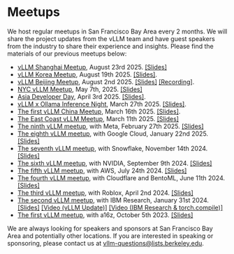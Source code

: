 # Meetups

We host regular meetups in San Francisco Bay Area every 2 months. We will share the project updates from the vLLM team and have guest speakers from the industry to share their experience and insights. Please find the materials of our previous meetups below:

- [vLLM Shanghai Meetup](https://mp.weixin.qq.com/s/pDmAXHcN7Iqc8sUKgJgGtg), August 23rd 2025. [[Slides]](https://drive.google.com/drive/folders/1OvLx39wnCGy_WKq8SiVKf7YcxxYI3WCH)
- [vLLM Korea Meetup](https://luma.com/cgcgprmh), August 19th 2025. [[Slides]](https://drive.google.com/file/d/1bcrrAE1rxUgx0mjIeOWT6hNe2RefC5Hm/view). 
- [vLLM Beijing Meetup](https://mp.weixin.qq.com/s/dgkWg1WFpWGO2jCdTqQHxA), August 2nd 2025. [[Slides]](https://drive.google.com/drive/folders/1Pid6NSFLU43DZRi0EaTcPgXsAzDvbBqF) [[Recording]](https://www.chaspark.com/#/live/1166916873711665152).
- [NYC vLLM Meetup](https://lu.ma/c1rqyf1f), May 7th, 2025. [[Slides]](https://docs.google.com/presentation/d/1_q_aW_ioMJWUImf1s1YM-ZhjXz8cUeL0IJvaquOYBeA/edit?usp=sharing)
- [Asia Developer Day](https://www.sginnovate.com/event/limited-availability-morning-evening-slots-remaining-inaugural-vllm-asia-developer-day), April 3rd 2025. [[Slides]](https://docs.google.com/presentation/d/19cp6Qu8u48ihB91A064XfaXruNYiBOUKrBxAmDOllOo/edit?usp=sharing).
- [vLLM x Ollama Inference Night](https://lu.ma/vllm-ollama), March 27th 2025. [[Slides]](https://docs.google.com/presentation/d/16T2PDD1YwRnZ4Tu8Q5r6n53c5Lr5c73UV9Vd2_eBo4U/edit?usp=sharing).
- [The first vLLM China Meetup](https://mp.weixin.qq.com/s/n77GibL2corAtQHtVEAzfg), March 16th 2025. [[Slides]](https://docs.google.com/presentation/d/1REHvfQMKGnvz6p3Fd23HhSO4c8j5WPGZV0bKYLwnHyQ/edit?usp=sharing).
- [The East Coast vLLM Meetup](https://lu.ma/7mu4k4xx), March 11th 2025. [[Slides]](https://docs.google.com/presentation/d/1NHiv8EUFF1NLd3fEYODm56nDmL26lEeXCaDgyDlTsRs/edit#slide=id.g31441846c39_0_0)
- [The ninth vLLM meetup](https://lu.ma/h7g3kuj9), with Meta, February 27th 2025. [[Slides]](https://docs.google.com/presentation/d/1jzC_PZVXrVNSFVCW-V4cFXb6pn7zZ2CyP_Flwo05aqg/edit?usp=sharing)
- [The eighth vLLM meetup](https://lu.ma/zep56hui), with Google Cloud, January 22nd 2025. [[Slides]](https://docs.google.com/presentation/d/1epVkt4Zu8Jz_S5OhEHPc798emsYh2BwYfRuDDVEF7u4/edit?usp=sharing)
- [The seventh vLLM meetup](https://lu.ma/h0qvrajz), with Snowflake, November 14th 2024. [[Slides]](https://docs.google.com/presentation/d/1e3CxQBV3JsfGp30SwyvS3eM_tW-ghOhJ9PAJGK6KR54/edit?usp=sharing)
- [The sixth vLLM meetup](https://lu.ma/87q3nvnh), with NVIDIA, September 9th 2024. [[Slides]](https://docs.google.com/presentation/d/1wrLGwytQfaOTd5wCGSPNhoaW3nq0E-9wqyP7ny93xRs/edit?usp=sharing)
- [The fifth vLLM meetup](https://lu.ma/lp0gyjqr), with AWS, July 24th 2024. [[Slides]](https://docs.google.com/presentation/d/1RgUD8aCfcHocghoP3zmXzck9vX3RCI9yfUAB2Bbcl4Y/edit?usp=sharing)
- [The fourth vLLM meetup](https://lu.ma/agivllm), with Cloudflare and BentoML, June 11th 2024. [[Slides]](https://docs.google.com/presentation/d/1iJ8o7V2bQEi0BFEljLTwc5G1S10_Rhv3beed5oB0NJ4/edit?usp=sharing)
- [The third vLLM meetup](https://robloxandvllmmeetup2024.splashthat.com/), with Roblox, April 2nd 2024. [[Slides]](https://docs.google.com/presentation/d/1A--47JAK4BJ39t954HyTkvtfwn0fkqtsL8NGFuslReM/edit?usp=sharing)
- [The second vLLM meetup](https://lu.ma/ygxbpzhl), with IBM Research, January 31st 2024. [[Slides]](https://docs.google.com/presentation/d/12mI2sKABnUw5RBWXDYY-HtHth4iMSNcEoQ10jDQbxgA/edit?usp=sharing) [[Video (vLLM Update)]](https://youtu.be/Y0C-DUvEnZQ) [[Video (IBM Research & torch.compile)]](https://youtu.be/m0dMtFLI-dg)
- [The first vLLM meetup](https://lu.ma/first-vllm-meetup), with a16z, October 5th 2023. [[Slides]](https://docs.google.com/presentation/d/1QL-XPFXiFpDBh86DbEegFXBXFXjix4v032GhShbKf3s/edit?usp=sharing)

We are always looking for speakers and sponsors at San Francisco Bay Area and potentially other locations. If you are interested in speaking or sponsoring, please contact us at [vllm-questions@lists.berkeley.edu](mailto:vllm-questions@lists.berkeley.edu).
